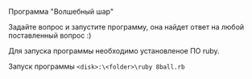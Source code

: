 Программа "Волшебный шар"

Задайте вопрос и запустите программу, она найдет ответ на любой поставленный вопрос :)

Для запуска программы необходимо установленое ПО ruby.

Запуск программы ```<disk>:\<folder>\ruby 8ball.rb```
